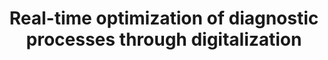 ---
id: diagnostream
title: "Real-time optimization of diagnostic processes through digitalization"
title_project: "Real-time optimization of diagnostic processes through digitalization"
title_short: "DiagnoStream"
period: "Oct 23 – Mar 24 (6 months)" 
round: "3"
lecture2go: "68035"
uhh_url: "https://www.hcl.uni-hamburg.de/ddlitlab/data-literacy-studierendenprojekte/dritte-foerderrunde/diagnostream.html"
students: "Jan Rehfeld, Noelle Jacob"
mentor: "Dr. Dr. Felix von Brackel, Eylem Tas"
text: |
    The DiagnoStream project addresses a data challenge faced by the IOBM (Institute for Osteology and Biomechanics) at the University Medical Center Hamburg-Eppendorf, which treats over 12,000 patients annually. The aim of the project is to develop customized management software that manages and optimizes the daily flow of patients. The project involves the use of hardware to collect process data, the algorithmic optimization of operational processes, and the development of a graphical user interface for medical staff.

    ##### The challenge:  

    To date, there is no suitable IT system for planning operational processes at the IOBM. The tasks that arise are managed analogously using physical patient files. To do this, doctors tick off the examinations that are pending for a patient on a checklist. All patient files with their checklists are stored on a shelf and are processed by medical assistants (MFA) according to the first-in-first-out (FIFO) principle. An MFA takes out the patient file and performs one or more of the pending examinations. Since the process is analog, it can happen that the MFA unknowingly takes the patient to a room that is already occupied. In some cases, this leads to the examination being interrupted and the MFA sending the patient back to the waiting room. Their file is then placed back at the end of the queue according to the FIFO principle. The patient must now wait again until all the files ahead of them have been processed. This regularly leads to long processing and waiting times. On days with a high volume of patients, another problem is that there is no system that provides information about the current waiting times for patients. This makes it difficult to prioritize patients fairly.  

    From a management perspective, there is also a lack of reliable statistics on waiting times, throughput times, examination times, equipment utilization, staff utilization, and much more. What is needed, therefore, is a system that prioritizes upcoming examinations efficiently and fairly and provides management with sufficient process data for analysis.

    ##### Solution approach:

    The required system should collect all relevant process data live and use algorithms to calculate the optimal operating sequence. Information about available staff, patient waiting times, upcoming examinations, room occupancy, and the distances between examination rooms should be incorporated into the optimization. Together with other useful data, this optimized queue should be made available to staff in an interactive GUI. This data-driven solution enables staff to work with maximum efficiency without having to worry about the order of patients. As the system accumulates more data, it learns and the predictions for throughput times become increasingly accurate. Additional features will enable the export of data, the creation of analyses, and manual adjustments to the queue order. 

    ##### Data concept: 

    The upcoming examinations for each patient are recorded manually via a web application. The remaining process data is recorded using barcode scanners installed in each room. When entering and leaving the room, a barcode on the patient file is scanned. This allows the system to know when which examination is taking place in which room. By combining and calculating this data, the entire patient journey can be predicted. This also forms the basis for prioritizing patients and calculating key figures for management.

    Hardware and technologies used:
 
    - Hardware: Raspberry Pis and barcode scanners
    - Database: MySQL
    - Programming language: Python

image: "https://www.hcl.uni-hamburg.de/18288386/doctor-6727691-1920-733x414-dc3e655af24bf3570a113d1224431f143092dfb0.jpg"
image_credit: "Mohamed Hassan / Pixabay"
---